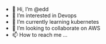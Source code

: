 - 👋 Hi, I’m @edd
- 👀 I’m interested in Devops
- 🌱 I’m currently learning kubernetes
- 💞️ I’m looking to collaborate on AWS
- 📫 How to reach me ...

<!---
edosos/edosos is a ✨ special ✨ repository because its `README.md` (this file) appears on your GitHub profile.
You can click the Preview link to take a look at your changes.
--->
